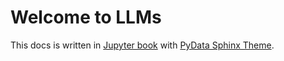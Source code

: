# Welcome to LLMs

This docs is written in [Jupyter book](https://jupyterbook.org/) with [PyData Sphinx Theme](https://pydata-sphinx-theme.readthedocs.io/en/stable/index.html).